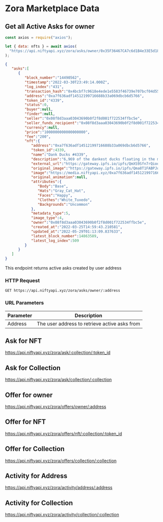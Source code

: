 # Zora Marketplace Data

##  Get all Active Asks for owner

```javascript
const axios = require("axios");

let { data: nfts } = await axios(
  "https://api.niftyapi.xyz/zora/asks/owner/0x35F36467CA7c6d1B4e33E5d183AEf9a01486efa7"
);
```

```json
{
   "asks":[
      {
         "block_number":"14490562",
         "timestamp":"2022-03-30T23:49:14.000Z",
         "log_index":"431",
         "transaction_hash":"0x4bcbf7c9618e4ede1e5583f46739e707bcf04d5527ecaaf6b3113719c70bc2a9",
         "address":"0xa7f636adf14512199716688b33a069dbcb6d5766",
         "token_id":"4339",
         "status":0,
         "buyer":null,
         "finder":null,
         "seller":"0x08f8d3aaa03043690b0f2f8d001f722534ffbc5e",
         "seller_funds_recipient":"0x08f8d3aaa03043690b0f2f8d001f722534ffbc5e",
         "currency":null,
         "price":"1000000000000000000",
         "fee":"200",
         "nft":{
            "address":"0xa7f636adf14512199716688b33a069dbcb6d5766",
            "token_id":4339,
            "name":"Dank Ducks #4339",
            "description":"6,969 of the dankest ducks floating in the metaverse.",
            "external_url":"https://gateway.ipfs.io/ipfs/QmXS9Sfn7rQiod4ZppqEsWEX3UJUoiTTAnqPv7VBuKt1Fq/4339.json",
            "original_image":"https://gateway.ipfs.io/ipfs/Qma8T1FABPJqjrPvzknyHwTW8Myg4teWdFE1FEowshb6Mt/4339.png",
            "image":"https://media.niftyapi.xyz/0xa7f636adf14512199716688b33a069dbcb6d5766/4339",
            "original_animation":null,
            "attributes":{
               "Body":"Base",
               "Hats":"Gray_Cat_Hat",
               "Faces":"Happy",
               "Clothes":"White_Tuxedo",
               "Backgrounds":"Uncommon"
            },
            "metadata_type":5,
            "image_type":4,
            "owner":"0x08f8d3aaa03043690b0f2f8d001f722534ffbc5e",
            "created_at":"2022-03-25T14:59:43.210581",
            "updated_at":"2022-05-29T01:13:09.837633",
            "latest_block_number":14863589,
            "latest_log_index":509
         }
      }
   ]
}
```

This endpoint returns active asks created by user address

### HTTP Request

`GET https://api.niftyapi.xyz/zora/asks/owner/:address`

### URL Parameters
| Parameter | Description                          |
| --------- | ------------------------------------ |
| Address   | The user address to retrieve active asks from |


## Ask for NFT

https://api.niftyapi.xyz/zora/ask/:collection/:token_id

## Ask for Collection

https://api.niftyapi.xyz/zora/ask/collection/:collection

## Offer for owner

https://api.niftyapi.xyz/zora/offers/owner/:address

## Offer for NFT

https://api.niftyapi.xyz/zora/offers/nft/:collection/:token_id

## Offer for Collection

https://api.niftyapi.xyz/zora/offers/collection/:collection

## Activity for Address

https://api.niftyapi.xyz/zora/activity/address/:address

## Activity for Collection

https://api.niftyapi.xyz/zora/activity/collection/:collection
